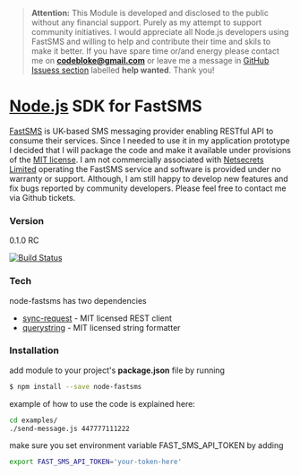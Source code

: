 > **Attention:** This Module is developed and disclosed to the public without any financial support. Purely as my attempt to support community initiatives. I would appreciate all Node.js developers using FastSMS and willing to help and contribute their time and skils to make it better.
> If you have spare time or/and energy please contact me on **codebloke@gmail.com** or leave me a message in [GitHub Issuess section](https://github.com/martinswiderski/node-fastsms/labels/help%20wanted) labelled **help wanted**. Thank you!

# [Node.js](https://nodejs.org/en/) SDK for FastSMS

[FastSMS](http://www.fastsms.co.uk/solutions/developer-api.html) is UK-based SMS messaging provider enabling RESTful API to consume their services. Since I needed to use it in my application prototype I decided that I will package the code and make it available under provisions of the [MIT license](https://opensource.org/licenses/MIT). I am not commercially associated with [Netsecrets Limited](https://beta.companieshouse.gov.uk/search/companies?q=04439226) operating the FastSMS service and software is provided under no warranty or support. Although, I am still happy to develop new features and fix bugs reported by community developers. Please feel free to contact me via Github tickets.

### Version
0.1.0 RC

[![Build Status](https://travis-ci.org/martinswiderski/node-fastsms.svg?branch=master)](https://travis-ci.org/martinswiderski/node-fastsms)

### Tech

node-fastsms has two dependencies

* [sync-request](https://www.npmjs.com/package/sync-request) - MIT licensed REST client
* [querystring](https://github.com/Gozala/querystring) - MIT licensed string formatter

### Installation

add module to your project's **package.json** file by running

```sh
$ npm install --save node-fastsms
```
example of how to use the code is explained here:

```sh
cd examples/
./send-message.js 447777111222
```

make sure you set environment variable FAST_SMS_API_TOKEN by adding 

```sh
export FAST_SMS_API_TOKEN='your-token-here'
```




